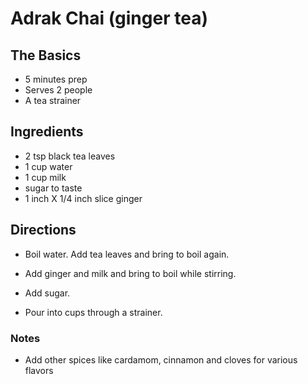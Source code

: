 # Adrak Chai (ginger tea)

## The Basics
* 5 minutes prep
* Serves 2 people
* A tea strainer

## Ingredients
* 2 tsp black tea leaves
* 1 cup water
* 1 cup milk
* sugar to taste
* 1 inch X 1/4 inch slice ginger


## Directions

* Boil water. Add tea leaves and bring to boil again.

* Add ginger and milk and bring to boil while stirring.

* Add sugar.

* Pour into cups through a strainer.

### Notes

* Add other spices like cardamom, cinnamon and cloves for various flavors
